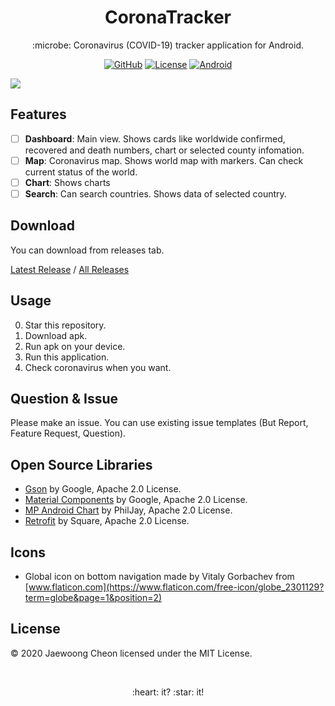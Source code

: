 <h1 align="center">CoronaTracker</h1>
<p align="center">:microbe: Coronavirus (COVID-19) tracker application for Android.</p>
<p align="center">
    <a href="https://github.com/entimer"><img alt="GitHub" src="https://img.shields.io/badge/GitHub-entimer-blueviolet?logo=github"></img></a>
    <a href="https://github.com/entimer/CoronaTracker/blob/master/LICENSE"><img alt="License" src="https://img.shields.io/badge/License-MIT-blue"></img></a>
    <a href="https://www.android.com/"><img alt="Android" src="https://img.shields.io/badge/Android-21%2B-green?logo=android"></img></a>
</p>

![](https://github.com/entimer/CoronaTracker/blob/master/preview.png)

## Features
- [ ] **Dashboard**: Main view. Shows cards like worldwide confirmed, recovered and death numbers, chart or selected county infomation.
- [ ] **Map**: Coronavirus map. Shows world map with markers. Can check current status of the world.
- [ ] **Chart**: Shows charts 
- [ ] **Search**: Can search countries. Shows data of selected country.

## Download
You can download from releases tab.

[Latest Release](https://github.com/entimer/CoronaTracker/releases/tag/latest-version)
/
[All Releases](https://github.com/entimer/CoronaTracker/tags)

## Usage
0. Star this repository.
1. Download apk.
2. Run apk on your device.
3. Run this application.
4. Check coronavirus when you want.

## Question & Issue
Please make an issue. You can use existing issue templates (But Report, Feature Request, Question).

## Open Source Libraries
- [Gson](https://github.com/google/gson) by Google, Apache 2.0 License.
- [Material Components](https://github.com/material-components/material-components-android) by Google, Apache 2.0 License.
- [MP Android Chart](https://github.com/PhilJay/MPAndroidChart) by PhilJay, Apache 2.0 License.
- [Retrofit](https://github.com/square/retrofit) by Square, Apache 2.0 License.

## Icons
- Global icon on bottom navigation made by Vitaly Gorbachev from [www.flaticon.com](https://www.flaticon.com/free-icon/globe_2301129?term=globe&page=1&position=2)

## License
© 2020 Jaewoong Cheon licensed under the MIT License.

<br>
<p align=center>:heart: it? :star: it!</p>
